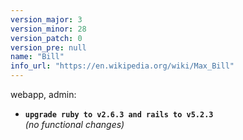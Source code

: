 ```yaml
---
version_major: 3
version_minor: 28
version_patch: 0
version_pre: null
name: "Bill"
info_url: "https://en.wikipedia.org/wiki/Max_Bill"
---
```


webapp, admin:

- **`upgrade ruby to v2.6.3 and rails to v5.2.3`**  
    *(no functional changes)*
